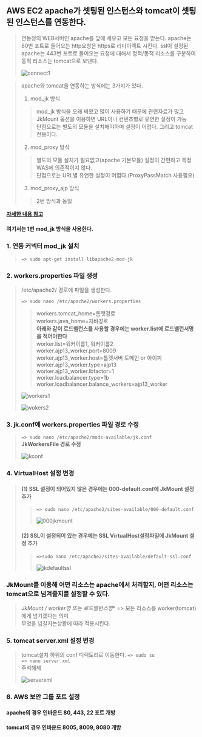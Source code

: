 ## AWS EC2 apache가 셋팅된 인스턴스와 tomcat이 셋팅된 인스턴스를 연동한다.

> 연동정의
> WEB서버인 apache를 앞에 세우고 모든 요청을 받는다.
> apache는 80번 포트로 들어오는 http요청은 https로 리다이렉트 시킨다.
> ssl이 설정된 apache는 443번 포트로 들어오는 요청에 대해서
> 정적/동적 리소스를 구분하여 동적 리소스는 tomcat으로 보낸다.
> 
> ![connect1](https://user-images.githubusercontent.com/28284285/70771252-c209e000-1db3-11ea-8425-0a0e88889b94.PNG)     
>   

> apache와 tomcat을 연동하는 방식에는 3가지가 있다.     
> 1. mod_jk 방식    
>> mod_jk 방식을 오래 써왔고 많이 사용하기 때문에 관련자료가 많고    
>> JkMount 옵션을 이용하면 URL이나 컨텐츠별로 유연한 설정이 가능    
>> 단점으로는 별도의 모듈을 설치해야하며 설정이 어렵다. 그리고 tomcat전용이다.    
>      
> 2. mod_proxy 방식   
>> 별도의 모듈 설치가 필요없고(apache 기본모듈) 설정이 간편하고 특정 WAS에 의존적이지 않다.    
>> 단점으로는 URL별 유연한 설정이 어렵다.(ProxyPassMatch 사용필요)      
>   
> 3. mod_proxy_ajp 방식     
>> 2번 방식과 동일
>  
**[자세한 내용 참고](https://www.lesstif.com/pages/viewpage.action?pageId=12943367)**     

#### 여기서는 1번 mod_jk 방식을 사용한다.     
 
### 1. 연동 커넥터 mod_jk 설치    
> ```=> sudo apt-get install libapache2-mod-jk```    

### 2. workers.properties 파일 생성     
> /etc/apache2/ 경로에 파일을 생성한다.  
> 
> ```=> sudo nano /etc/apache2/workers.properties```   
> 
>>    
>> workers.tomcat_home=톰캣경로       
>> workers.java_home=자바경로      
>> **아래와 같이 로드밸런스를 사용할 경우에는 worker.list에 로드밸런서명을 적어야한다**      
>> worker.list=워커이름1, 워커이름2   
>> worker.ajp13_worker.port=8009   
>> worker.ajp13_worker.host=톰캣서버 도메인 or 아이피   
>> worker.ajp13_worker.type=ajp13    
>> worker.ajp13_worker.lbfactor=1    
>> worker.loadbalancer.type=1b    
>> worker.loadbalancer.balance_workers=ajp13_worker     
>> 
> 
> ![workers1](https://user-images.githubusercontent.com/28284285/70771898-22018600-1db6-11ea-80c7-d6f2d61be88d.PNG)      
>        
> ![wokers2](https://user-images.githubusercontent.com/28284285/70771899-22018600-1db6-11ea-94f1-6e3eaef4534e.PNG)      

### 3. jk.conf에 workers.properties 파일 경로 수정    
> ```=> sudo nano /etc/apache2/mods-available/jk.conf```    
> **JkWorkersFile 경로 수정**    
>    
> ![jkconf](https://user-images.githubusercontent.com/28284285/70772557-3e062700-1db8-11ea-9b13-6af2c0446ab2.PNG)    
>    

### 4. VirtualHost 설정 변경    
> #### (1) SSL 설정이 되어있지 않은 경우에는 000-default.conf에 JkMount 설정 추가    
>> ```=> sudo nano /etc/apache2/sites-available/000-default.conf```   
>>    
>> ![000jkmount](https://user-images.githubusercontent.com/28284285/70772781-f6cc6600-1db8-11ea-8026-1af26fd69fbd.PNG)    
>>
>    
> #### (2) SSL이 설정되어 있는 경우에는 SSL VirtualHost설정파일에 JkMount 설정 추가     
>> ```=>sudo nano /etc/apache2/sites-available/default-ssl.conf```   
>> 
>> ![jkdefaultssl](https://user-images.githubusercontent.com/28284285/70772782-f6cc6600-1db8-11ea-9132-7319cc923633.PNG)    
>   
>

### JkMount를 이용해 어떤 리소스는 apache에서 처리할지, 어떤 리소스는 tomcat으로 넘겨줄지를 설정할 수 있다.   
> **JkMount /* worker명 또는 로드밸런스명**   =>   모든 리소스를 worker(tomcat)에게 넘기겠다는 의미    
> 무엇을 넘길지는상황에 따라 적용시킨다.   


### 5. tomcat server.xml 설정 변경    
> tomcat설치 하위의 conf 디렉토리로 이동한다.
> ```=> sudo su```    
> ```=> nano server.xml```    
> 주석해제   
>     
> ![serverxml](https://user-images.githubusercontent.com/28284285/70773205-24fe7580-1dba-11ea-979d-fe3e5afe053d.PNG)      
>   
>   


### 6. AWS 보안 그룹 포트 설정     
#### apache의 경우 인바운드 80, 443, 22 포트 개방    
#### tomcat의 경우 인바운드 8005, 8009, 8080 개방   






